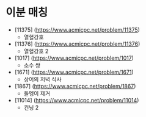 이분 매칭
==========================================================================================
* [11375] (https://www.acmicpc.net/problem/11375)
  * 열혈강호
* [11376] (https://www.acmicpc.net/problem/11376)
  * 열혈강호 2
* [1017] (https://www.acmicpc.net/problem/1017)
  * 소수 쌍
* [1671] (https://www.acmicpc.net/problem/1671)
  * 상어의 저녁 식사
* [1867] (https://www.acmicpc.net/problem/1867)
  * 돌멩이 제거
* [11014] (https://www.acmicpc.net/problem/11014)
  * 컨닝 2
